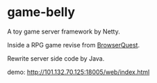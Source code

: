 # game-belly

A toy game server framework by Netty. 

Inside a RPG game revise from [BrowserQuest](https://github.com/mozilla/BrowserQuest).

Rewrite server side code by Java. 

demo: http://101.132.70.125:18005/web/index.html
